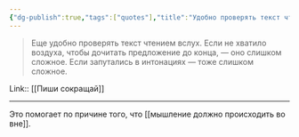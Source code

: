 ```yaml
---
{"dg-publish":true,"tags":["quotes"],"title":"Удобно проверять текст чтением вслух","date":"2021-09-22T12:48:00+03:00","modified_at":"2022-06-18T15:32:24+03:00","permalink":"/quotes/202109221248/","dgHomeLink":false,"dgPassFrontmatter":true}
---
```



> Еще удобно проверять текст чтением вслух. Если не хватило воздуха, чтобы дочитать предложение до конца, — оно слишком сложное. Если запутались в интонациях — тоже слишком сложное.

Link:: [[Пиши сокращай]]

---

Это помогает по причине того, что [[мышление должно происходить во вне]].
